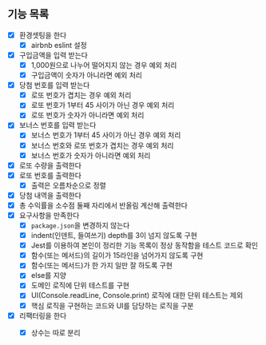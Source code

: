 ## 기능 목록

- [x] 환경셋팅을 한다
  - [x] airbnb eslint 설정
- [x] 구입금액을 입력 받는다
  - [x] 1,000원으로 나누어 떨어지지 않는 경우 예외 처리
  - [x] 구입금액이 숫자가 아니라면 예외 처리
- [x] 당첨 번호를 입력 받는다
  - [x] 로또 번호가 겹치는 경우 예외 처리
  - [x] 로또 번호가 1부터 45 사이가 아닌 경우 예외 처리
  - [x] 로또 번호가 숫자가 아니라면 예외 처리
- [x] 보너스 번호를 입력 받는다
  - [x] 보너스 번호가 1부터 45 사이가 아닌 경우 예외 처리
  - [x] 보너스 번호와 로또 번호가 겹치는 경우 예외 처리
  - [x] 보너스 번호가 숫자가 아니라면 예외 처리
- [x] 로또 수량을 출력한다
- [x] 로또 번호를 출력한다
  - [x] 출력은 오름차순으로 정렬
- [x] 당첨 내역을 출력한다
- [x] 총 수익률을 소수점 둘째 자리에서 반올림 계산해 출력한다
- [x] 요구사항을 만족한다
  - [x] `package.json`을 변경하지 않는다
  - [x] indent(인덴트, 들여쓰기) depth를 3이 넘지 않도록 구현
  - [x] Jest를 이용하여 본인이 정리한 기능 목록이 정상 동작함을 테스트 코드로 확인
  - [x] 함수(또는 메서드)의 길이가 15라인을 넘어가지 않도록 구현
  - [x] 함수(또는 메서드)가 한 가지 일만 잘 하도록 구현
  - [x] else를 지양
  - [x] 도메인 로직에 단위 테스트를 구현
  - [x] UI(Console.readLine, Console.print) 로직에 대한 단위 테스트는 제외
  - [x] 핵심 로직을 구현하는 코드와 UI를 담당하는 로직을 구분
- [x] 리팩터링을 한다
  - [x] 상수는 따로 분리


